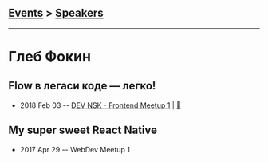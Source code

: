 ## [Events](../README.md) > [Speakers](../speakers.md)
---

# Глеб Фокин

## Flow в легаси коде — легко!
- 2018 Feb 03 -- [DEV NSK - Frontend Meetup 1](https://youtu.be/QkZhPpRhxSk)  | [:notebook:](https://docs.google.com/presentation/d/1vy_XNiHAKaieEeVcoLmd82Eg4GAH8fV24_j2HaBGmzg/edit)  
## My super sweet React Native
- 2017 Apr 29 -- WebDev Meetup 1    
